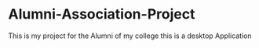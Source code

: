 # Alumni-Association-Project
This is my project for the Alumni of my college this is a desktop Application 
